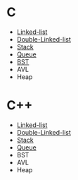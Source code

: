 # C

- [Linked-list](https://github.com/zjimf/DataStructure/tree/master/C/linked-list)
- [Double-Linked-list](https://github.com/zjimf/DataStructureAlgorithm/tree/master/C/double-linked-list)
- [Stack](https://github.com/zjimf/DataStructure/tree/master/C/Stack)
- [Queue](https://github.com/zjimf/DataStructure/tree/master/C/Queue)
- [BST](https://github.com/zjimf/DataStructure/tree/master/C/BST)
- AVL
- Heap

# C++

- [Linked-list](https://github.com/zjimf/DataStructure/tree/master/C++/linked-list)
- [Double-Linked-list](https://github.com/zjimf/DataStructure/tree/master/C++/double-linked-list)
- [Stack](https://github.com/zjimf/DataStructure/tree/master/C++/Stack)
- [Queue](https://github.com/zjimf/DataStructure/tree/master/C++/Queue)
- BST
- AVL
- Heap
